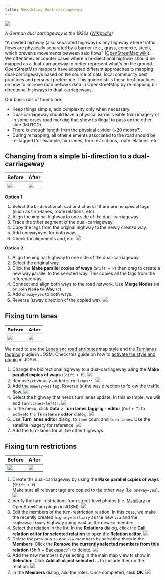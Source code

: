 ```yaml
---
title: Remodeling Dual-carriageways
---
```


![]({{site.baseurl}}/images/dual-carriageway/1200px-German_Autobahn_1936_1939.jpg)

*A German dual carriageway in the 1930s ([Wikipedia](https://upload.wikimedia.org/wikipedia/commons/thumb/b/bc/German_Autobahn_1936_1939.jpg/1200px-German_Autobahn_1936_1939.jpg))*

"A divided highway (also separated highway) is any highway where traffic flows are physically separated by a barrier 
(e.g., grass, concrete, steel), which prevents movements between said flows" 
([OpenStreetMap wiki]( https://wiki.openstreetmap.org/wiki/Editing_Standards_and_Conventions#Divided_highways)).  
We oftentimes encounter cases where a bi-directional highway should be mapped as a dual-carriageway to better 
represent what's on the ground. OpenStreetMap mappers have adopted different approaches to mapping dual-carriageways 
based on the source of data, local community best practices and personal preference.  This guide distills these best 
practices on how to improve road network data in OpenStreetMap by re-mapping bi-directional highways to dual-carriageways.  

Our basic rule of thumb are:

* Keep things simple, add complexity only when necessary.
* Dual-carriageway should have a physical barrier visible from imagery or in some cases road marking that 
show its illegal to pass on the other side (MUTCD).
* There is enough length from the physical divider (~20 meters?).
* During remapping, all other elements associated to the road should be re-tagged (for example, 
turn lanes, turn restrictions, route relations. etc.

## Changing from a simple bi-direction to a dual-carriageway

<!-- https://www.openstreetmap.org/#map=18/37.955426/-121.281075 -->

|Before | After|
|---|---|
|![]({{site.baseurl}}/images/dual-carriageway/add-a-way-before.png) |![]({{site.baseurl}}/images/dual-carriageway/add-a-way-after.png) |

**Option 1**

1. Select the bi-directional road and check if there are no special tags (such as turn-lanes, route relations, etc)
2. Align the original highway to one side of the dual-carriageway.
3. Trace the other segment of the dual-carriageway.
4. Copy the tags from the original highway to the newly created way.
5. Add oneway=yes for both ways.
6. Check for alignments and, etc. ![]({{site.baseurl}}/images/dual-carriageway/simple-add-a-way.gif)

**Option 2**

1. Align the original highway to one side of the dual-carriageway.
2. Select the original way. 
3. Click the  **Make parallel copies of ways** (`Shift + P`) then drag to create a new way parallel 
to the selected way.  This copies all the tags from the reference way.
4. Connect and align both ways to the road network. Use **Merge Nodes** (`M`) or **Join Node to Way** (`J`).
5. Add `oneway=yes` to both ways.
6. Reverse (`R`)way direction of the copied way. ![]({{site.baseurl}}/images/dual-carriageway/parallel-a-way.gif)

## Fixing turn lanes

<!-- https://www.openstreetmap.org/#map=20/37.83716908954435/-122.30457356404747 -->

|Before | After|
|---|---|
|![]({{site.baseurl}}/images/dual-carriageway/turnlanes-before.png) |![]({{site.baseurl}}/images/dual-carriageway/turnlanes-after.png) |

We need to use the [Lanes and road attributes](https://josm.openstreetmap.de/wiki/Styles) map style and the [Turnlanes tagging](https://github.com/JOSM/turnlanes-tagging) plugin in JOSM.  Check this guide on how to [activate the style and plugin](http://127.0.0.1:4000/mapping/mapping-for-navigation/adding-turn-lanes/#pre-requirements-for-mapping-a-turn-lane-in-josm) in JOSM.

<!-- Should we add instructions for activating paint style and plugin? -->

1. Change the bidirectional highway to a dual-carriageway using the **Make parallel copies of ways** 
(`Shift + P`). ![]({{site.baseurl}}/images/dual-carriageway/turnlanes-make-dual.gif)
2. Remove previously added `turn:lanes:*`. ![]({{site.baseurl}}/images/dual-carriageway/turnlanes-delete-tags.gif)
3. Add the `oneway=yes` tag. Reverse (`R`)the way direction to follow the traffic flow. 
![]({{site.baseurl}}/images/dual-carriageway/turnlanes-oneway.gif)
2. Select the highway that needs turn lanes update.  In this example, we will add `turn:lanes=left||`. 
![]({{site.baseurl}}/images/dual-carriageway/turnlanes-leftpipepipe.png)
4. In the menu, click **Data** > **Turn lanes tagging - editor** (`Cmd + T`) to activate the 
**Turn lanes editor** dialog. ![]({{site.baseurl}}/images/dual-carriageway/turnlanes-editor.gif)
5. Use **Turn lanes editor** dialog. to `lane` count and `turn:lanes`.  Use the satellite imagery 
for reference. ![]({{site.baseurl}}/images/dual-carriageway/turnlanes-addturnlanes.gif)
5. Add the turn-lanes for all the other highways. 

## Fixing turn restrictions
<!-- https://www.openstreetmap.org/edit?editor=remote#map=18/26.06462/-80.25637 -->

|Before | After|
|---|---|
|![]({{site.baseurl}}/images/dual-carriageway/tr-before.png) |![]({{site.baseurl}}/images/dual-carriageway/tr-after.png) |


1. Create the dual-carriageway by using the **Make parallel copies of ways** (`Shift + P`).  
Make sure all relevant tags are copied to the other way (i.e. `oneway=yes`). ![]({{site.baseurl}}/images/dual-carriageway/tr-make-dual.gif)
2. Verify the turn-restrictions from street-level photos (i.e. [Mapillary](https://blog.mapillary.com/update/2015/06/25/josm-mapillary.html) 
or OpenStreetCam plugin in JOSM). ![]({{site.baseurl}}/images/dual-carriageway/tr-mapillary.gif).
3. Edit the members of the turn-restriction relation.  In this case, we make the recently created 
`highway=tertiary` as the new `via` and the `highway=primary` highway going east  as the new `to` member.
4. Select the relation in the list. In the **Relations** dialog, click the **Call relation editor for selected relation** 
to open the **Relation editor**. ![]({{site.baseurl}}/images/dual-carriageway/tr-rel-editor.gif) 
5. Delete the previous `to` and `via` members by selecting them in the **Members**.  Click the 
**Remove the currently selected members from this relation** (Shift + Backspace`) to delete. ![]({{site.baseurl}}/images/dual-carriageway/tr-rel-delete-members.gif)
6. Add the new members by selecting in the main map view to show in **Selection**. 
Click **Add all object selected ...** to include them in the relation. ![]({{site.baseurl}}/images/dual-carriageway/tr-rel-add-members.gif)
7. In the **Members** dialog, add the roles.  Once completed, click **OK**. ![]({{site.baseurl}}/images/dual-carriageway/tr-rel-add-roles.gif)


<!-- WIP

## Fixing route relations

|Before | After|
|---|---|
|![]({{site.baseurl}}/images/dual-carriageway/-before.png) |![]({{site.baseurl}}/images/dual-carriageway/-after.png) |


## Etc
-->

